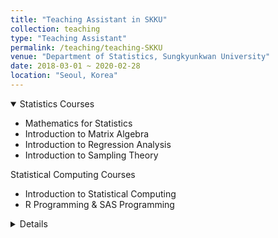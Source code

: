 ```yaml
---
title: "Teaching Assistant in SKKU"
collection: teaching
type: "Teaching Assistant"
permalink: /teaching/teaching-SKKU
venue: "Department of Statistics, Sungkyunkwan University"
date: 2018-03-01 ~ 2020-02-28
location: "Seoul, Korea"
---
```


<details open>

<summary>Statistics Courses</summary>

- Mathematics for Statistics
- Introduction to Matrix Algebra
- Introduction to Regression Analysis
- Introduction to Sampling Theory

<summary>Statistical Computing Courses</summary>

- Introduction to Statistical Computing
- R Programming & SAS Programming

<details>
